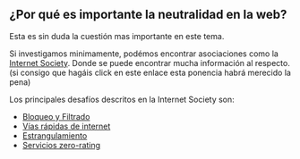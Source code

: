 ## ¿Por qué es importante la neutralidad en la web?

Esta es sin duda la cuestión mas importante en este tema.

Si investigamos minimamente, podémos encontrar asociaciones como la [Internet Society](https://www.internetsociety.org/es).
Donde se puede encontrar mucha información al respecto. (si consigo que hagáis click en este enlace esta ponencia habrá merecido la pena)

Los principales desafíos descritos en la Internet Society son:

- [Bloqueo y Filtrado](bloqueoyfiltrado.md)
- [Vías rápidas de internet](viasrapidas.md)
- [Estrangulamiento](estrangulamiento.md)
- [Servicios zero-rating](itsfree.md)
